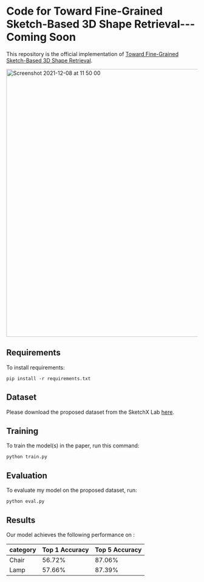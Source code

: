 # Code for Toward Fine-Grained Sketch-Based 3D Shape Retrieval---Coming Soon

This repository is the official implementation of [Toward Fine-Grained Sketch-Based 3D Shape Retrieval](https://ieeexplore.ieee.org/document/9573376). 

<img width="703" alt="Screenshot 2021-12-08 at 11 50 00" src="https://user-images.githubusercontent.com/52857437/145203740-766f288a-c7ab-4271-b07d-2e624cd2a572.png">

## Requirements

To install requirements:

```setup
pip install -r requirements.txt
```
## Dataset

Please download the proposed dataset from the SketchX Lab [here](http://personal.ee.surrey.ac.uk/Personal/Y.Song/AmateurSketch-3DChair.zip). 


## Training

To train the model(s) in the paper, run this command:

```train
python train.py
```

## Evaluation

To evaluate my model on the proposed dataset, run:

```eval
python eval.py 
```

## Results

Our model achieves the following performance on :


| category           | Top 1 Accuracy  | Top 5 Accuracy |
| ------------------ |---------------- | -------------- |
| Chair              |     56.72%      |      87.06%    |
| Lamp               |     57.66%      |      87.39%    |



